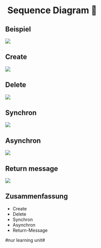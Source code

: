 #  Sequence Diagram 🧬

## Beispiel
![][image-1]

## Create

![][image-2]

## Delete

![][image-3]


## Synchron
![][image-4]


## Asynchron
![][image-5]

## Return message

![][image-6]


## Zusammenfassung
- Create
- Delete
- Synchron
- Asynchron
- Return-Message

[image-1]:	assets/Bildschirmfoto%202022-12-17%20um%2017.12.32.png
[image-2]:	assets/Bildschirmfoto%202022-12-17%20um%2017.16.57.png
[image-3]:	assets/DraggedImage.tiff
[image-4]:	https://d3n817fwly711g.cloudfront.net/uploads/2017/01/Synchronous-Message.png
[image-5]:	assets/Bildschirmfoto%202022-12-17%20um%2017.16.25.png
[image-6]:	assets/Bildschirmfoto%202022-12-17%20um%2017.16.44.png

#nur learning unit#
